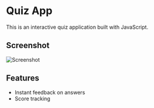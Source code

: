 # Quiz App

This is an interactive quiz application built with JavaScript.

## Screenshot

![Screenshot](screenshot.png)

## Features
- Instant feedback on answers
- Score tracking

